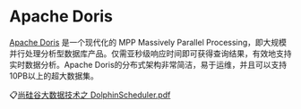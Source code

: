 # Apache Doris

[Apache Doris](https://doris.apache.org/zh-CN/docs/get-starting/get-starting.html) 是一个现代化的 MPP Massively Parallel
Processing，即大规模并行处理分析型数据库产品。仅需亚秒级响应时间即可获得查询结果，有效地支持实时数据分析。Apache
Doris的分布式架构非常简洁，易于运维，并且可以支持 10PB以上的超大数据集。

:clipboard:[尚硅谷大数据技术之 DolphinScheduler.pdf](file/尚硅谷大数据技术之DolphinScheduler.pdf)
